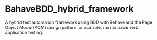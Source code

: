 # BahaveBDD_hybrid_framework
A hybrid test automation framework using BDD with Behave and the Page Object Model (POM) design pattern for scalable, maintainable web application testing.
